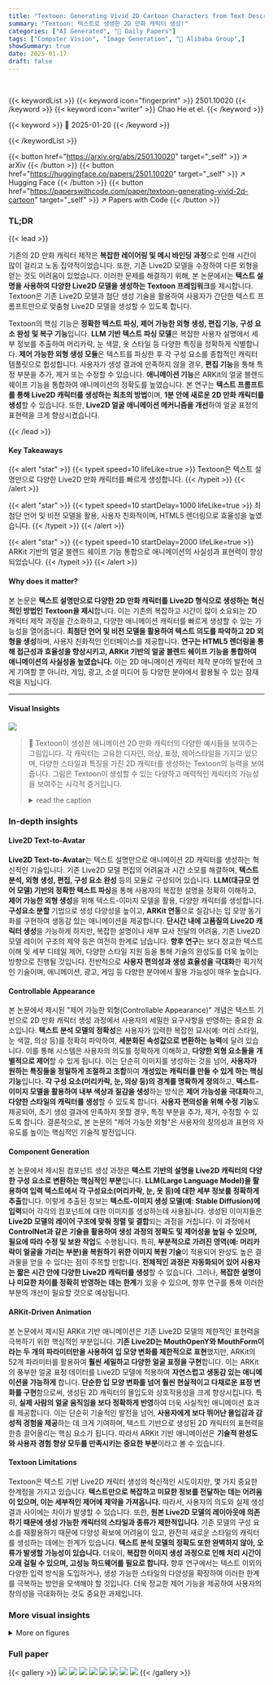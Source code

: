 ```yaml
---
title: "Textoon: Generating Vivid 2D Cartoon Characters from Text Descriptions"
summary: "Textoon: 텍스트로 생생한 2D 만화 캐릭터 생성!"
categories: ["AI Generated", "🤗 Daily Papers"]
tags: ["Computer Vision", "Image Generation", "🏢 Alibaba Group",]
showSummary: true
date: 2025-01-17
draft: false
---
```


<br>

{{< keywordList >}}
{{< keyword icon="fingerprint" >}} 2501.10020 {{< /keyword >}}
{{< keyword icon="writer" >}} Chao He et el. {{< /keyword >}}
 
{{< keyword >}} 🤗 2025-01-20 {{< /keyword >}}
 
{{< /keywordList >}}

{{< button href="https://arxiv.org/abs/2501.10020" target="_self" >}}
↗ arXiv
{{< /button >}}
{{< button href="https://huggingface.co/papers/2501.10020" target="_self" >}}
↗ Hugging Face
{{< /button >}}
{{< button href="https://paperswithcode.com/paper/textoon-generating-vivid-2d-cartoon" target="_self" >}}
↗ Papers with Code
{{< /button >}}




### TL;DR


{{< lead >}}

기존의 2D 만화 캐릭터 제작은 **복잡한 레이어링 및 메시 바인딩 과정**으로 인해 시간이 많이 걸리고 노동 집약적이었습니다.  또한, 기존 Live2D 모델을 수정하여 다른 외형을 얻는 것도 어려움이 있었습니다.  이러한 문제를 해결하기 위해, 본 논문에서는 **텍스트 설명을 사용하여 다양한 Live2D 모델을 생성하는 Textoon 프레임워크**를 제시합니다. Textoon은 기존 Live2D 모델과 첨단 생성 기술을 활용하여 사용자가 간단한 텍스트 프롬프트만으로 맞춤형 Live2D 모델을 생성할 수 있도록 합니다.

Textoon의 핵심 기능은 **정확한 텍스트 파싱, 제어 가능한 외형 생성, 편집 기능, 구성 요소 완성 및 복구 기능**입니다.  **LLM 기반 텍스트 파싱 모델**은 복잡한 사용자 설명에서 세부 정보를 추출하여 머리카락, 눈 색깔, 옷 스타일 등 다양한 특징을 정확하게 식별합니다. **제어 가능한 외형 생성 모듈**은 텍스트를 파싱한 후 각 구성 요소를 종합적인 캐릭터 템플릿으로 합성합니다. 사용자가 생성 결과에 만족하지 않을 경우, **편집 기능**을 통해 특정 부분을 추가, 제거 또는 수정할 수 있습니다. **애니메이션 기능**은 ARKit의 얼굴 블렌드 쉐이프 기능을 통합하여 애니메이션의 정확도를 높였습니다.  본 연구는 **텍스트 프롬프트를 통해 Live2D 캐릭터를 생성하는 최초의 방법**이며, **1분 안에 새로운 2D 만화 캐릭터를 생성**할 수 있습니다. 또한, **Live2D 얼굴 애니메이션 메커니즘을 개선**하여 얼굴 표정의 표현력을 크게 향상시켰습니다.

{{< /lead >}}


#### Key Takeaways

{{< alert "star" >}}
{{< typeit speed=10 lifeLike=true >}} Textoon은 텍스트 설명만으로 다양한 Live2D 만화 캐릭터를 빠르게 생성합니다. {{< /typeit >}}
{{< /alert >}}

{{< alert "star" >}}
{{< typeit speed=10 startDelay=1000 lifeLike=true >}} 최첨단 언어 및 비전 모델을 활용, 사용자 친화적이며, HTML5 렌더링으로 효율성을 높였습니다. {{< /typeit >}}
{{< /alert >}}

{{< alert "star" >}}
{{< typeit speed=10 startDelay=2000 lifeLike=true >}} ARKit 기반의 얼굴 블렌드 쉐이프 기능 통합으로 애니메이션의 사실성과 표현력이 향상되었습니다. {{< /typeit >}}
{{< /alert >}}

#### Why does it matter?
본 논문은 **텍스트 설명만으로 다양한 2D 만화 캐릭터를 Live2D 형식으로 생성하는 혁신적인 방법인 Textoon을 제시**합니다. 이는 기존의 복잡하고 시간이 많이 소요되는 2D 캐릭터 제작 과정을 간소화하고, 다양한 애니메이션 캐릭터를 빠르게 생성할 수 있는 가능성을 열어줍니다.  **최첨단 언어 및 비전 모델을 활용하여 텍스트 의도를 파악하고 2D 외형을 생성**하며, 사용자 친화적인 인터페이스를 제공합니다.  **연구는 HTML5 렌더링을 통해 접근성과 효율성을 향상시키고, ARKit 기반의 얼굴 블렌드 쉐이프 기능을 통합하여 애니메이션의 사실성을 높였습니다.**  이는 2D 애니메이션 캐릭터 제작 분야의 발전에 크게 기여할 뿐 아니라, 게임, 광고, 소셜 미디어 등 다양한 분야에서 활용될 수 있는 잠재력을 지닙니다.

------
#### Visual Insights



![](https://arxiv.org/html/2501.10020/x1.png)

> 🔼 Textoon이 생성한 애니메이션 2D 만화 캐릭터의 다양한 예시들을 보여주는 그림입니다. 각 캐릭터는 고유한 디자인, 의상, 표정, 헤어스타일을 가지고 있으며,  다양한 스타일과 특징을 가진 2D 캐릭터를 생성하는 Textoon의 능력을 보여줍니다. 그림은 Textoon이 생성할 수 있는 다양하고 매력적인 캐릭터의 가능성을 보여주는 시각적 증거입니다.
> <details>
> <summary>read the caption</summary>
> Figure 1: Examples of animatable 2D cartoon characters generated by Textoon.
> </details>







### In-depth insights


#### Live2D Text-to-Avatar
**Live2D Text-to-Avatar**는 텍스트 설명만으로 애니메이션 2D 캐릭터를 생성하는 혁신적인 기술입니다. 기존 Live2D 모델 편집의 어려움과 시간 소모를 해결하며, **텍스트 분석, 외형 생성, 편집, 구성 요소 완성** 등의 모듈로 구성되어 있습니다.  **LLM(대규모 언어 모델) 기반의 정확한 텍스트 파싱**을 통해 사용자의 복잡한 설명을 정확히 이해하고, **제어 가능한 외형 생성**을 위해 텍스트-이미지 모델을 활용, 다양한 캐릭터를 생성합니다.  **구성요소 분할** 기법으로 생성 다양성을 높이고, **ARKit 연동**으로 실감나는 입 모양 동기화를 구현하여 생동감 있는 애니메이션을 제공합니다.  **단시간 내에 고품질의 Live2D 캐릭터 생성**을 가능하게 하지만, 복잡한 설명이나 세부 묘사 전달의 어려움, 기존 Live2D 모델 레이어 구조의 제약 등은 여전히 한계로 남습니다.  **향후 연구**는 보다 정교한 텍스트 이해 및 세부 디테일 제어, 다양한 스타일 지원 등을 통해 기술의 완성도를 더욱 높이는 방향으로 진행될 것입니다.  전반적으로 **사용자 편의성과 생성 효율성을 극대화**한 획기적인 기술이며, 애니메이션, 광고, 게임 등 다양한 분야에서 활용 가능성이 매우 높습니다.

#### Controllable Appearance
본 논문에서 제시된 "제어 가능한 외형(Controllable Appearance)" 개념은 텍스트 기반으로 2D 만화 캐릭터 생성 과정에서 사용자의 세밀한 요구사항을 반영하는 중요한 요소입니다. **텍스트 분석 모델의 정확성**은 사용자가 입력한 복잡한 묘사(예: 머리 스타일, 눈 색깔, 의상 등)를 정확히 파악하여, **세분화된 속성값으로 변환하는 능력**에 달려 있습니다.  이를 통해 시스템은 사용자의 의도를 정확하게 이해하고, **다양한 외형 요소들을 개별적으로 제어**할 수 있게 됩니다.  이는 단순히 이미지를 생성하는 것을 넘어, **사용자가 원하는 특징들을 정밀하게 조절하고 조합**하여 **개성있는 캐릭터를 만들 수 있게 하는 핵심 기능**입니다.  **각 구성 요소(머리카락, 눈, 의상 등)의 경계를 명확하게 정의**하고, **텍스트-이미지 모델을 활용하여 내부 색상과 질감을 생성**하는 방식은 **제어 가능성을 극대화**하고, **다양한 스타일의 캐릭터를 생성**할 수 있도록 합니다.  **사용자 편의성을 위해 수정 기능**도 제공되어, 초기 생성 결과에 만족하지 못할 경우, 특정 부분을 추가, 제거, 수정할 수 있도록 합니다.  결론적으로, 본 논문의 "제어 가능한 외형"은 사용자의 창의성과 표현의 자유도를 높이는 핵심적인 기술적 발전입니다.

#### Component Generation
본 논문에서 제시된 컴포넌트 생성 과정은 **텍스트 기반의 설명을 Live2D 캐릭터의 다양한 구성 요소로 변환하는 핵심적인 부분**입니다.  **LLM(Large Language Model)을 활용하여 입력 텍스트에서 각 구성요소(머리카락, 눈, 옷 등)에 대한 세부 정보를 정확하게 추출**합니다. 이렇게 추출된 정보는 **텍스트-이미지 생성 모델(예: Stable Diffusion)에 입력**되어 각각의 컴포넌트에 대한 이미지를 생성하는데 사용됩니다. 생성된 이미지들은 **Live2D 모델의 레이어 구조에 맞춰 정렬 및 결합**되는 과정을 거칩니다.  이 과정에서 **ControlNet과 같은 기술을 활용하여 생성 과정의 정확도 및 제어성을 높일 수 있으며, 필요에 따라 수정 및 보완 작업**도 수행됩니다.  특히, **부분적으로 가려진 영역(예: 머리카락이 얼굴을 가리는 부분)을 복원하기 위한 이미지 복원 기술**이 적용되어 완성도 높은 결과물을 얻을 수 있다는 점이 주목할 만합니다.  **전체적인 과정은 자동화되어 있어 사용자는 짧은 시간 안에 다양한 Live2D 캐릭터를 생성**할 수 있습니다. 그러나, **복잡한 설명이나 미묘한 차이를 정확히 반영하는 데는 한계**가 있을 수 있으며, 향후 연구를 통해 이러한 부분의 개선이 필요할 것으로 예상됩니다.

#### ARKit-Driven Animation
본 논문에서 제시된 ARKit 기반 애니메이션은 기존 Live2D 모델의 제한적인 표현력을 극복하기 위한 핵심적인 부분입니다. **기존 Live2D는 MouthOpenY와 MouthForm이라는 두 개의 파라미터만을 사용하여 입 모양 변화를 제한적으로 표현**했지만, ARKit의 52개 파라미터를 활용하여 **훨씬 세밀하고 다양한 얼굴 표정을 구현**합니다. 이는 ARKit의 풍부한 얼굴 표정 데이터를 Live2D 모델에 적용하여 **자연스럽고 생동감 있는 애니메이션을 가능하게** 합니다.  **단순한 입 모양 변화를 넘어 훨씬 현실적이고 다채로운 표정 변화를 구현**함으로써, 생성된 2D 캐릭터의 몰입도와 상호작용성을 크게 향상시킵니다. 특히, **실제 사람의 얼굴 움직임을 보다 정확하게 반영**하여 더욱 사실적인 애니메이션 효과를 제공합니다. 이는 단순히 기술적인 발전을 넘어, **사용자에게 보다 뛰어난 몰입감과 감성적 경험을 제공**하는 데 크게 기여하며,  텍스트 기반으로 생성된 2D 캐릭터의 표현력을 한층 끌어올리는 핵심 요소가 됩니다. 따라서 ARKit 기반 애니메이션은  **기술적 완성도와 사용자 경험 향상 모두를 만족시키는 중요한 부분**이라고 볼 수 있습니다.

#### Textoon Limitations
Textoon은 텍스트 기반 Live2D 캐릭터 생성의 혁신적인 시도이지만, 몇 가지 중요한 한계점을 가지고 있습니다. **텍스트만으로 복잡하고 미묘한 정보를 전달하는 데는 어려움이 있으며, 이는 세부적인 제어에 제약을 가져옵니다.** 따라서, 사용자의 의도와 실제 생성 결과 사이에는 차이가 발생할 수 있습니다. 또한, **원본 Live2D 모델의 레이아웃에 의존하기 때문에 생성 가능한 캐릭터의 스타일과 종류가 제한적입니다.**  기존 모델의 구성 요소를 재활용하기 때문에 다양성 확보에 어려움이 있고, 완전히 새로운 스타일의 캐릭터를 생성하는 데에는 한계가 있습니다.  **텍스트 분석 모델의 정확도 또한 완벽하지 않아, 오류가 발생할 가능성이 있습니다.**  더욱이,  **복잡한 이미지 생성 과정으로 인해 처리 시간이 오래 걸릴 수 있으며, 고성능 하드웨어를 필요로 합니다.**  향후 연구에서는 텍스트 이외의 다양한 입력 방식을 도입하거나, 생성 가능한 스타일의 다양성을 확장하여 이러한 한계를 극복하는 방안을 모색해야 할 것입니다.  더욱 정교한 제어 기능을 제공하여 사용자의 창의성을 극대화하는 것도 중요한 과제입니다.


### More visual insights

<details>
<summary>More on figures
</summary>


![](https://arxiv.org/html/2501.10020/x2.png)

> 🔼 본 그림은 논문에서 제시된 Textoon 프레임워크의 파이프라인을 보여줍니다.  텍스트 파싱 모듈을 통해 사용자의 텍스트 입력을 분석하고, 이를 기반으로 제어 가능한 외형 생성 모듈에서 캐릭터의 외모를 생성합니다. 생성된 캐릭터는 재편집 모듈을 통해 세부적인 수정이 가능하며, 부품 완성 및 복구 모듈을 통해 누락되거나 불완전한 부분을 보완합니다.  최종적으로 완성된 Live2D 캐릭터가 생성됩니다.  각 모듈은 서로 연계되어 작동하며, 효율적인 Live2D 캐릭터 생성 과정을 보여줍니다.
> <details>
> <summary>read the caption</summary>
> Figure 2: Pipeline of the Textoon. The framework includes text parsing, controllable appearance generation, re-editing, and component completion and repair modules.
> </details>



![](https://arxiv.org/html/2501.10020/x3.png)

> 🔼 그림은 Live2D 캐릭터의 다양한 레이어(층)에 해당하는 메쉬(mesh)를 보여줍니다.  (a)는 뒷머리, (b)는 상의의 윗부분 레이어에 대한 메쉬를 각각 나타냅니다.  각 레이어는 폴리곤 메쉬로 분할되어 있으며, 이를 조작하여 2D 캐릭터의 각 부분의 변형을 부드럽게 제어할 수 있습니다.  이러한 계층적 구성은 Live2D 캐릭터의 자연스러운 애니메이션을 가능하게 합니다.
> <details>
> <summary>read the caption</summary>
> Figure 3: Meshes of different layers.
> </details>



![](https://arxiv.org/html/2501.10020/x4.png)

> 🔼 그림 4는 Live2D 모델 구성 요소를 분할하는 방법을 보여줍니다. 더 큰 요소들을 활용하여 머리카락 길이 등의 변형을 쉽게 만들 수 있다는 것을 보여주는 예시입니다.  짧은 머리 스타일을 만들기 위해 긴 머리 요소를 재사용하는 등의 다양한 변형이 가능함을 시각적으로 보여줍니다. 이를 통해 더욱 다양하고 유연한 캐릭터 생성이 가능해집니다.
> <details>
> <summary>read the caption</summary>
> Figure 4: Splitting model components, larger elements can be utilized to create short variations.
> </details>



![](https://arxiv.org/html/2501.10020/x5.png)

> 🔼 이 그림은 복잡한 입력 텍스트에서 구성 요소 범주를 파싱하기 위해 미세 조정된 대규모 언어 모델(LLM)의 사용을 보여줍니다.  그림은 복잡한 문장을 입력으로 받아,  LLM이 머리카락, 눈, 상의, 소매, 치마, 부츠 등과 같은 다양한 의류 및 외모 특징과 같은 구성 요소 범주들을 정확하게 식별하는 과정을 시각적으로 보여줍니다. 이는 Textoon 시스템이 사용자의 텍스트 설명을 정확하게 해석하고,  그에 따라 캐릭터의 외모를 생성하는 데 중요한 단계입니다.
> <details>
> <summary>read the caption</summary>
> Figure 5: Using the fine-tuned LLM to parse component categories from complex input text.
> </details>



![](https://arxiv.org/html/2501.10020/x6.png)

> 🔼 그림 6은 논문에서 제시하는 템플릿 모델 내에서 각 구성 요소가 어떻게 나뉘는지를 보여줍니다. 머리, 상의, 하의, 신발 등 각 의상 요소들이 개별적인 부분으로 나뉘어져 있으며, 이는 사용자가 각 부분을 따로 제어하여 다양한 스타일의 캐릭터를 생성할 수 있도록 하기 위함입니다. 각 구성 요소는 서로 중복되지 않고 명확하게 구분되어 있으며, 이는 이미지 생성 과정에서 각 요소의 정확한 위치와 형태를 제어하는 데 중요한 역할을 합니다. 이러한 분리는 Live2D 모델 생성 과정의 효율성을 높이고, 사용자의 편의성을 증대시키는 데 기여합니다.
> <details>
> <summary>read the caption</summary>
> Figure 6: The divisions of each component within our template model.
> </details>



![](https://arxiv.org/html/2501.10020/x7.png)

> 🔼 그림 7은 뒷머리 복원 과정을 보여줍니다. 먼저 (a)의 모델 패턴을 사용하여 생성된 이미지에서 픽셀 (b)를 추출합니다. 그런 다음 머리카락으로 가려진 영역을 앞머리에 연결된 영역의 픽셀 (c)로 채웁니다. 마지막으로 이미지 간 생성 (d)을 수행하여 뒷머리를 완성합니다. 이 과정은 머리카락이 머리에 의해 가려진 부분을 복구하는 방법을 보여주는 단계별 설명을 제공합니다.
> <details>
> <summary>read the caption</summary>
> Figure 7: Restoring the back hair: First, extract the pixels (b) from the generated image using the model pattern (a). Then, fill the area occluded by the head with pixels from the region connected to the front hair (c). Finally, perform image-to-image generation (d).
> </details>



![](https://arxiv.org/html/2501.10020/x8.png)

> 🔼 그림 8은 ARKit 기반의 입술 동기화 구동을 지원하는 Live2D 모델을 보여줍니다.  Live2D 모델은 일반적으로 MouthOpenY와 MouthForm이라는 두 개의 매개변수만을 사용하여 입술 싱크를 수행하기 때문에 역동적인 상호 작용이 제한적입니다. 하지만 ARKit은 보다 자세한 얼굴 표정을 캡처하기 위해 52개의 매개변수를 제공합니다. 본 논문에서는 ARKit의 광범위한 매개변수 세트에서 영감을 얻어, ARKit 프레임워크에 해당하는 Live2D 입술 모양 변형을 생성함으로써 모델 애니메이션의 생동감과 표현력을 크게 향상시켰습니다. 그림은 ARKit 기반 입술 동기화를 지원하는 Live2D 모델의 입 모양 변화를 보여줍니다.
> <details>
> <summary>read the caption</summary>
> Figure 8: Live2D model supporting ARKit lip-sync driving.
> </details>



![](https://arxiv.org/html/2501.10020/x9.png)

> 🔼 그림 9는 본 논문에서 제안하는 방법으로 생성된 Live2D 모델의 전반적인 애니메이션 효과를 보여줍니다.  Live2D 모델의 입 모양 변화를 ARKit의 얼굴 표정 매개변수를 이용하여 보다 자연스럽고 다양하게 표현할 수 있음을 시각적으로 보여주는 이미지입니다. 여러가지 입 모양과 표정 변화를 통해 더욱 생동감 있는 애니메이션을 구현했음을 보여줍니다.
> <details>
> <summary>read the caption</summary>
> Figure 9: The overall animation effects of the generated Live2D model.
> </details>



![](https://arxiv.org/html/2501.10020/x10.png)

> 🔼 그림 10은 본 논문에서 제시된 방법을 사용하여 생성한 Live2D 캐릭터들과 각 캐릭터에 해당하는 텍스트 프롬프트들을 보여줍니다. 다양한 스타일과 특징을 가진 여러 캐릭터들이 생성되었으며, 각 캐릭터의 외형적 특징들은 텍스트 프롬프트에 잘 반영되어 있음을 확인할 수 있습니다. 이는 본 논문에서 제안하는 방법의 효과성과 다양성을 보여주는 좋은 예시입니다.
> <details>
> <summary>read the caption</summary>
> Figure 10: Examples of Live2D cartoon characters created along with their corresponding text prompts.
> </details>



</details>






### Full paper

{{< gallery >}}
<img src="paper_images/1.png" class="grid-w50 md:grid-w33 xl:grid-w25" />
<img src="paper_images/2.png" class="grid-w50 md:grid-w33 xl:grid-w25" />
<img src="paper_images/3.png" class="grid-w50 md:grid-w33 xl:grid-w25" />
<img src="paper_images/4.png" class="grid-w50 md:grid-w33 xl:grid-w25" />
<img src="paper_images/5.png" class="grid-w50 md:grid-w33 xl:grid-w25" />
<img src="paper_images/6.png" class="grid-w50 md:grid-w33 xl:grid-w25" />
<img src="paper_images/7.png" class="grid-w50 md:grid-w33 xl:grid-w25" />
<img src="paper_images/8.png" class="grid-w50 md:grid-w33 xl:grid-w25" />
{{< /gallery >}}